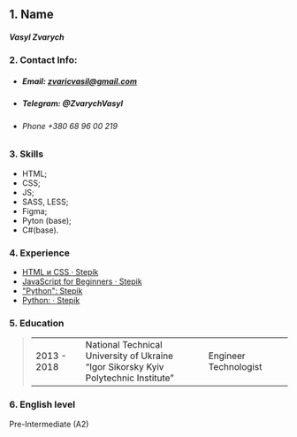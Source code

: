 ## 1.  Name

##### Vasyl Zvarych

### 2. Contact Info:

- ##### Email:  zvaricvasil@gmail.com

- ##### Telegram:  @ZvarychVasyl

- ###### Phone +380 68 96 00 219

### 3. Skills

- HTML;
- CSS;
- JS;
- SASS, LESS;
- Figma;
- Pyton (base);
- C#(base).

### 
### 4. Experience

- [ HTML и CSS · Stepik](https://stepik.org/course/38218/syllabus)
- [JavaScript for Beginners · Stepik](https://stepik.org/course/3432/promo)
- ["Python":  Stepik](https://stepik.org/course/58852/promo)
- [Python:  · Stepik](https://stepik.org/course/512/promo)

### 5. Education

> |             |                                                              |                       |
> | ----------- | ------------------------------------------------------------ | --------------------- |
> | 2013 - 2018 | National Technical University of Ukraine<br/>“Igor Sikorsky Kyiv Polytechnic Institute” | Engineer Technologist |

### 6. English level

Pre-Intermediate (A2)
